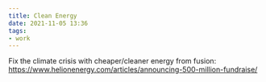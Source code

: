 ```yaml
---
title: Clean Energy
date: 2021-11-05 13:36
tags:
- work
---
```


Fix the climate crisis with cheaper/cleaner energy from fusion:
https://www.helionenergy.com/articles/announcing-500-million-fundraise/

